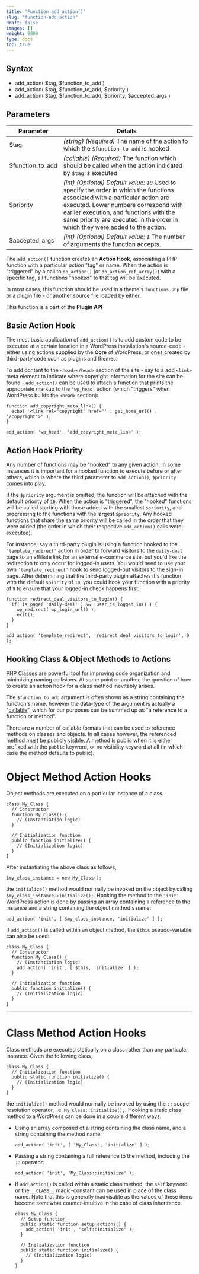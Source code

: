 ```yaml
---
title: "Function add_action()"
slug: "function-add_action"
draft: false
images: []
weight: 9889
type: docs
toc: true
---
```


## Syntax
 - add_action( $tag, $function_to_add )
 - add_action( $tag, $function_to_add, $priority )
 - add_action( $tag, $function_to_add, $priority, $accepted_args )

## Parameters
| Parameter | Details |
| --------- | ------- |
| $tag | *(string) (Required)* The name of the action to which the `$function_to_add` is hooked |
| $function_to_add | *([callable](http://php.net/manual/en/language.types.callable.php)) (Required)* The function which should be called when the action indicated by `$tag` is executed |
| $priority  | *(int) (Optional) Default value: `10`* Used to specify the order in which the functions associated with a particular action are executed. Lower numbers correspond with earlier execution, and functions with the same priority are executed in the order in which they were added to the action. |
| $accepted_args | *(int) (Optional) Default value: `1`* The number of arguments the function accepts. |

The `add_action()` function creates an **Action Hook**, associating a PHP function with a particular *action* "tag" or name. When the action is "triggered" by a call to `do_action()` (or `do_action_ref_array()`) with a specific tag, all functions "hooked" to that tag will be executed.

In most cases, this function should be used in a theme's `functions.php` file or a plugin file - or another source file loaded by either.

This function is a part of the **Plugin API**

## Basic Action Hook
The most basic application of `add_action()` is to add custom code to be executed at a certain location in a WordPress installation's source-code  - either using actions supplied by the **Core** of WordPress, or ones created by third-party code such as plugins and themes.

To add content to the `<head></head>` section of the site - say to a add `<link>` meta element to indicate where copyright information for the site can be found - `add_action()` can be used to attach a function that prints the appropriate markup to the `'wp_head'` action (which "triggers" when WordPress builds the `<head>` section):

    function add_copyright_meta_link() {
      echo( '<link rel="copyright" href="' . get_home_url() . '/copyright">' );
    }

    add_action( 'wp_head', 'add_copyright_meta_link' );

## Action Hook Priority
Any number of functions may be "hooked" to any given action. In some instances it is important for a hooked function to execute before or after others, which is where the third parameter to `add_action()`, `$priority` comes into play.

If the `$priority` argument is omitted, the function will be attached with the default priority of `10`. When the action is "triggered", the "hooked" functions will be called starting with those added with the smallest `$priority`, and progressing to the functions with the largest `$priority`. Any hooked functions that share the same priority will be called in the order that they were added (the order in which their respective `add_action()` calls were executed).

For instance, say a third-party plugin is using a function hooked to the `'template_redirect'` action in order to forward visitors to the `daily-deal` page to an affiliate link for an external e-commerce site, but you'd like the redirection to only occur for logged-in users. You would need to use your own `'template_redirect'` hook to send logged-out visitors to the sign-in page. After determining that the third-party plugin attaches it's function with the default `$piority` of `10`, you could hook your function with a priority of `9` to ensure that your logged-in check happens first:

    function redirect_deal_visitors_to_login() {
      if( is_page( 'daily-deal' ) && !user_is_logged_in() ) {
        wp_redirect( wp_login_url() );
        exit();
      }
    }

    add_action( 'template_redirect', 'redirect_deal_visitors_to_login', 9 );

## Hooking Class & Object Methods to Actions
[PHP Classes](http://php.net/manual/en/language.oop5.basic.php) are powerful tool for improving code organization and minimizing naming collisions. At some point or another, the question of how to create an action hook for a class method inevitably arises.

The `$function_to_add` argument is often shown as a string containing the function's name, however the data-type of the argument is actually a "[callable](http://php.net/manual/en/language.types.callable.php)", which for our purposes can be summed up as "a reference to a function or method".

There are a number of callable formats that can be used to reference methods on classes and objects. In all cases however, the referenced method *must* be publicly [visible](http://php.net/manual/en/language.oop5.visibility.php). A method is public when it is either prefixed with the `public` keyword, or no visibility keyword at all (in which case the method defaults to public).

# Object Method Action Hooks #
Object methods are executed on a particular instance of a class.

    class My_Class {
      // Constructor
      function My_Class() {
        // (Instantiation logic)
      }

      // Initialization function
      public function initialize() {
        // (Initialization logic)
      }
    }

After instantiating the above class as follows,

    $my_class_instance = new My_Class();

the `initialize()` method would normally be invoked on the object by calling `$my_class_instance->initialize();`. Hooking the method to the `'init'` WordPress action is done by passing an array containing a reference to the instance and a string containing the object method's name:

    add_action( 'init', [ $my_class_instance, 'initialize' ] );

If `add_action()` is called within an object method, the `$this` pseudo-variable can also be used:

    class My_Class {
      // Constructor
      function My_Class() {
        // (Instantiation logic)
        add_action( 'init', [ $this, 'initialize' ] );
      }
    
      // Initialization function
      public function initialize() {
        // (Initialization logic)
      }
    }

-----
    
# Class Method Action Hooks #
Class methods are executed statically on a class rather than any particular instance. Given the following class,

    class My_Class {   
      // Initialization function
      public static function initialize() {
        // (Initialization logic)
      }
    }

the `initialize()` method would normally be invoked by using the `::` scope-resolution operator, i.e. `My_Class::initialize();`. Hooking a static class method to a WordPress can be done in a couple different ways:

 - Using an array composed of a string containing the class name, and a string containing the method name:

       add_action( 'init', [ 'My_Class', 'initialize' ] );

 - Passing a string containing a full reference to the method, including the `::` operator:

       add_action( 'init', 'My_Class::initialize' );

 - If `add_action()` is called within a static class method, the `self` keyword or the `__CLASS__` magic-constant can be used in place of the class name. Note that this is generally inadvisable as the values of these items become somewhat counter-intuitive in the case of class inheritance.

       class My_Class {
         // Setup function
         public static function setup_actions() {
           add_action( 'init', 'self::initialize' );
         }
   
         // Initialization function
         public static function initialize() {
           // (Initialization logic)
         }
       }



